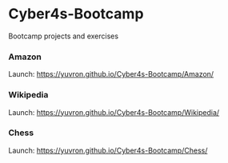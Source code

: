 # Cyber4s-Bootcamp
Bootcamp projects and exercises

### Amazon

Launch: https://yuvron.github.io/Cyber4s-Bootcamp/Amazon/

### Wikipedia

Launch: https://yuvron.github.io/Cyber4s-Bootcamp/Wikipedia/

### Chess

Launch: https://yuvron.github.io/Cyber4s-Bootcamp/Chess/
